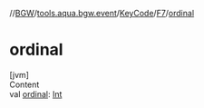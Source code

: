 //[BGW](../../../../index.md)/[tools.aqua.bgw.event](../../index.md)/[KeyCode](../index.md)/[F7](index.md)/[ordinal](ordinal.md)



# ordinal  
[jvm]  
Content  
val [ordinal](ordinal.md): [Int](https://kotlinlang.org/api/latest/jvm/stdlib/kotlin/-int/index.html)  



